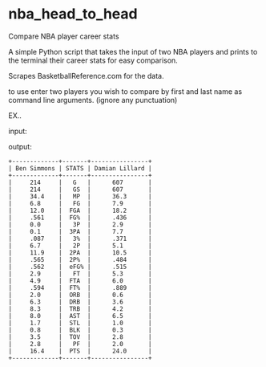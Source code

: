 # nba_head_to_head
Compare NBA player career stats

A simple Python script that takes the input of two NBA players and prints to the terminal their career stats for easy comparison.

Scrapes BasketballReference.com for the data.

to use enter two players you wish to compare by first and last name as command line arguments. (ignore any punctuation)

EX..

input: 

<Python app.py Ben Simmons Damian Lillard>

output: 

```
+-------------+-------+----------------+  
| Ben Simmons | STATS | Damian Lillard |  
+-------------+-------+----------------+  
|     214     |   G   |      607       |  
|     214     |   GS  |      607       |  
|     34.4    |   MP  |      36.3      |  
|     6.8     |   FG  |      7.9       |  
|     12.0    |  FGA  |      18.2      |  
|     .561    |  FG%  |      .436      |  
|     0.0     |   3P  |      2.9       |  
|     0.1     |  3PA  |      7.7       |  
|     .087    |   3%  |      .371      |  
|     6.7     |   2P  |      5.1       |  
|     11.9    |  2PA  |      10.5      |  
|     .565    |  2P%  |      .484      |  
|     .562    |  eFG% |      .515      |  
|     2.9     |   FT  |      5.3       |  
|     4.9     |  FTA  |      6.0       |  
|     .594    |  FT%  |      .889      |  
|     2.0     |  ORB  |      0.6       |  
|     6.3     |  DRB  |      3.6       |  
|     8.3     |  TRB  |      4.2       |  
|     8.0     |  AST  |      6.5       |  
|     1.7     |  STL  |      1.0       |  
|     0.8     |  BLK  |      0.3       |  
|     3.5     |  TOV  |      2.8       |  
|     2.8     |   PF  |      2.0       |  
|     16.4    |  PTS  |      24.0      |  
+-------------+-------+----------------+  
```


